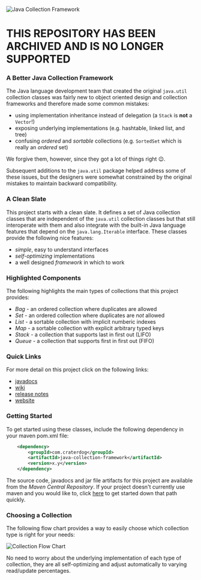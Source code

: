 ![Java Collection Framework](https://github.com/craterdog/java-collection-framework/blob/master/docs/images/MarbleBag.jpg)

# THIS REPOSITORY HAS BEEN ARCHIVED AND IS NO LONGER SUPPORTED

### A Better Java Collection Framework
The Java language development team that created the original `java.util` collection classes was fairly new
to object oriented design and collection frameworks and therefore made some common mistakes:
 * using implementation inheritance instead of delegation (a `Stack` is **not** a `Vector`!)
 * exposing underlying implementations (e.g. hashtable, linked list, and tree)
 * confusing _ordered_ and _sortable_ collections (e.g. `SortedSet` which is really an _ordered_ set)

We forgive them, however, since they got a lot of things right :wink:.

Subsequent additions to the `java.util` package helped address some of these issues, but the designers were
somewhat constrained by the original mistakes to maintain backward compatibility.

### A Clean Slate
This project starts with a clean slate. It defines a set of Java collection classes that are independent
of the `java.util` collection classes but that still interoperate with them and also integrate with the
built-in Java language features that depend on the `java.lang.Iterable` interface. These classes provide
the following nice features:

 * *simple*, easy to understand interfaces
 * *self-optimizing* implementations
 * a well designed *framework* in which to work

### Highlighted Components
The following highlights the main types of collections that this project provides:

 * *Bag* - an ordered collection where duplicates are allowed
 * *Set* - an ordered collection where duplicates are *not* allowed
 * *List* - a sortable collection with implicit numberic indexes
 * *Map* - a sortable collection with explicit arbitrary typed keys
 * *Stack* - a collection that supports last in first out (LIFO)
 * *Queue* - a collection that supports first in first out (FIFO)

### Quick Links
For more detail on this project click on the following links:

 * [javadocs](https://craterdog.github.io/java-collection-framework/latest/index.html)
 * [wiki](https://github.com/craterdog/java-collection-framework/wiki)
 * [release notes](https://github.com/craterdog/java-collection-framework/wiki/releases)
 * [website](https://craterdog.com)

### Getting Started
To get started using these classes, include the following dependency in your maven pom.xml file:

```xml
    <dependency>
        <groupId>com.craterdog</groupId>
        <artifactId>java-collection-framework</artifactId>
        <version>x.y</version>
    </dependency>
```

The source code, javadocs and jar file artifacts for this project are available from the
*Maven Central Repository*. If your project doesn't currently use maven and you would like to,
click [here](https://github.com/craterdog/maven-parent-poms) to get started down that path quickly.

### Choosing a Collection
The following flow chart provides a way to easily choose which collection type is right for your
needs:

![Collection Flow Chart](https://github.com/craterdog/java-collection-framework/blob/master/docs/images/FlowChart.png)

No need to worry about the underlying implementation of each type of collection, they are all
self-optimizing and adjust automatically to varying read/update percentages.
